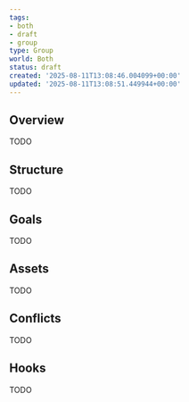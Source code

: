 ```yaml
---
tags:
- both
- draft
- group
type: Group
world: Both
status: draft
created: '2025-08-11T13:08:46.004099+00:00'
updated: '2025-08-11T13:08:51.449944+00:00'
---
```



## Overview

TODO
## Structure

TODO
## Goals

TODO
## Assets

TODO
## Conflicts

TODO
## Hooks

TODO

